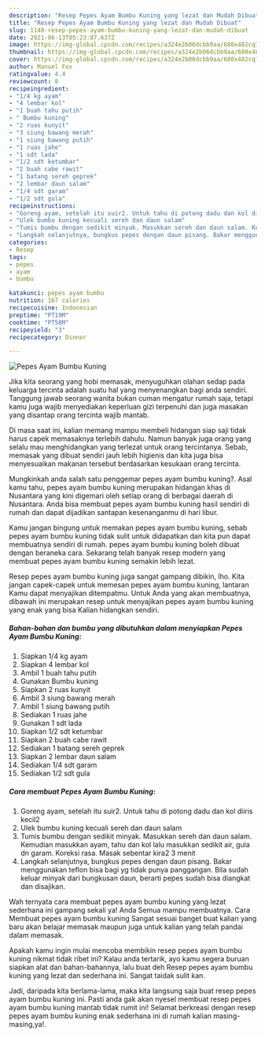 ```yaml
---
description: "Resep Pepes Ayam Bumbu Kuning yang lezat dan Mudah Dibuat"
title: "Resep Pepes Ayam Bumbu Kuning yang lezat dan Mudah Dibuat"
slug: 1140-resep-pepes-ayam-bumbu-kuning-yang-lezat-dan-mudah-dibuat
date: 2021-06-13T05:23:07.637Z
image: https://img-global.cpcdn.com/recipes/a324e2b06dcbb9aa/680x482cq70/pepes-ayam-bumbu-kuning-foto-resep-utama.jpg
thumbnail: https://img-global.cpcdn.com/recipes/a324e2b06dcbb9aa/680x482cq70/pepes-ayam-bumbu-kuning-foto-resep-utama.jpg
cover: https://img-global.cpcdn.com/recipes/a324e2b06dcbb9aa/680x482cq70/pepes-ayam-bumbu-kuning-foto-resep-utama.jpg
author: Manuel Fox
ratingvalue: 4.4
reviewcount: 8
recipeingredient:
- "1/4 kg ayam"
- "4 lembar kol"
- "1 buah tahu putih"
- " Bumbu kuning"
- "2 ruas kunyit"
- "3 siung bawang merah"
- "1 siung bawang putih"
- "1 ruas jahe"
- "1 sdt lada"
- "1/2 sdt ketumbar"
- "2 buah cabe rawit"
- "1 batang sereh geprek"
- "2 lembar daun salam"
- "1/4 sdt garam"
- "1/2 sdt gula"
recipeinstructions:
- "Goreng ayam, setelah itu suir2. Untuk tahu di potong dadu dan kol diiris kecil2"
- "Ulek bumbu kuning kecuali sereh dan daun salam"
- "Tumis bumbu dengan sedikit minyak. Masukkan sereh dan daun salam. Kemudian masukkan ayam, tahu dan kol lalu masukkan sedikit air, gula dn garam. Koreksi rasa. Masak sebentar kira2 3 menit"
- "Langkah selanjutnya, bungkus pepes dengan daun pisang. Bakar menggunakan teflon bisa bagi yg tidak punya panggangan. Bila sudah keluar minyak dari bungkusan daun, berarti pepes sudah bisa diangkat dan disajikan."
categories:
- Resep
tags:
- pepes
- ayam
- bumbu

katakunci: pepes ayam bumbu 
nutrition: 167 calories
recipecuisine: Indonesian
preptime: "PT19M"
cooktime: "PT58M"
recipeyield: "3"
recipecategory: Dinner

---
```



![Pepes Ayam Bumbu Kuning](https://img-global.cpcdn.com/recipes/a324e2b06dcbb9aa/680x482cq70/pepes-ayam-bumbu-kuning-foto-resep-utama.jpg)

Jika kita seorang yang hobi memasak, menyuguhkan olahan sedap pada keluarga tercinta adalah suatu hal yang menyenangkan bagi anda sendiri. Tanggung jawab seorang  wanita bukan cuman mengatur rumah saja, tetapi kamu juga wajib menyediakan keperluan gizi terpenuhi dan juga masakan yang disantap orang tercinta wajib mantab.

Di masa  saat ini, kalian memang mampu membeli hidangan siap saji tidak harus capek memasaknya terlebih dahulu. Namun banyak juga orang yang selalu mau menghidangkan yang terlezat untuk orang tercintanya. Sebab, memasak yang dibuat sendiri jauh lebih higienis dan kita juga bisa menyesuaikan makanan tersebut berdasarkan kesukaan orang tercinta. 



Mungkinkah anda salah satu penggemar pepes ayam bumbu kuning?. Asal kamu tahu, pepes ayam bumbu kuning merupakan hidangan khas di Nusantara yang kini digemari oleh setiap orang di berbagai daerah di Nusantara. Anda bisa membuat pepes ayam bumbu kuning hasil sendiri di rumah dan dapat dijadikan santapan kesenanganmu di hari libur.

Kamu jangan bingung untuk memakan pepes ayam bumbu kuning, sebab pepes ayam bumbu kuning tidak sulit untuk didapatkan dan kita pun dapat membuatnya sendiri di rumah. pepes ayam bumbu kuning boleh dibuat dengan beraneka cara. Sekarang telah banyak resep modern yang membuat pepes ayam bumbu kuning semakin lebih lezat.

Resep pepes ayam bumbu kuning juga sangat gampang dibikin, lho. Kita jangan capek-capek untuk memesan pepes ayam bumbu kuning, lantaran Kamu dapat menyajikan ditempatmu. Untuk Anda yang akan membuatnya, dibawah ini merupakan resep untuk menyajikan pepes ayam bumbu kuning yang enak yang bisa Kalian hidangkan sendiri.

<!--inarticleads1-->

##### Bahan-bahan dan bumbu yang dibutuhkan dalam menyiapkan Pepes Ayam Bumbu Kuning:

1. Siapkan 1/4 kg ayam
1. Siapkan 4 lembar kol
1. Ambil 1 buah tahu putih
1. Gunakan  Bumbu kuning
1. Siapkan 2 ruas kunyit
1. Ambil 3 siung bawang merah
1. Ambil 1 siung bawang putih
1. Sediakan 1 ruas jahe
1. Gunakan 1 sdt lada
1. Siapkan 1/2 sdt ketumbar
1. Siapkan 2 buah cabe rawit
1. Sediakan 1 batang sereh geprek
1. Siapkan 2 lembar daun salam
1. Sediakan 1/4 sdt garam
1. Sediakan 1/2 sdt gula




<!--inarticleads2-->

##### Cara membuat Pepes Ayam Bumbu Kuning:

1. Goreng ayam, setelah itu suir2. Untuk tahu di potong dadu dan kol diiris kecil2
1. Ulek bumbu kuning kecuali sereh dan daun salam
1. Tumis bumbu dengan sedikit minyak. Masukkan sereh dan daun salam. Kemudian masukkan ayam, tahu dan kol lalu masukkan sedikit air, gula dn garam. Koreksi rasa. Masak sebentar kira2 3 menit
1. Langkah selanjutnya, bungkus pepes dengan daun pisang. Bakar menggunakan teflon bisa bagi yg tidak punya panggangan. Bila sudah keluar minyak dari bungkusan daun, berarti pepes sudah bisa diangkat dan disajikan.




Wah ternyata cara membuat pepes ayam bumbu kuning yang lezat sederhana ini gampang sekali ya! Anda Semua mampu membuatnya. Cara Membuat pepes ayam bumbu kuning Sangat sesuai banget buat kalian yang baru akan belajar memasak maupun juga untuk kalian yang telah pandai dalam memasak.

Apakah kamu ingin mulai mencoba membikin resep pepes ayam bumbu kuning nikmat tidak ribet ini? Kalau anda tertarik, ayo kamu segera buruan siapkan alat dan bahan-bahannya, lalu buat deh Resep pepes ayam bumbu kuning yang lezat dan sederhana ini. Sangat taidak sulit kan. 

Jadi, daripada kita berlama-lama, maka kita langsung saja buat resep pepes ayam bumbu kuning ini. Pasti anda gak akan nyesel membuat resep pepes ayam bumbu kuning mantab tidak rumit ini! Selamat berkreasi dengan resep pepes ayam bumbu kuning enak sederhana ini di rumah kalian masing-masing,ya!.

